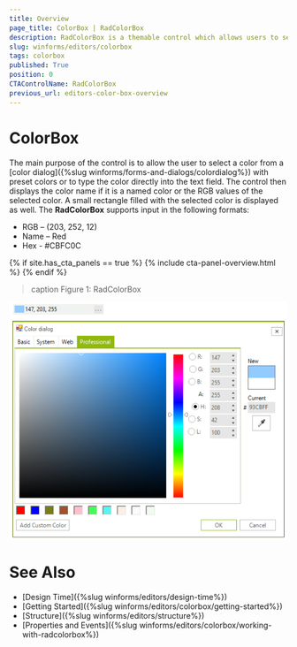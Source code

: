 ```yaml
---
title: Overview
page_title: ColorBox | RadColorBox
description: RadColorBox is a themable control which allows users to select a color from a color dialog or to directly type it in the text field.
slug: winforms/editors/colorbox
tags: colorbox
published: True
position: 0
CTAControlName: RadColorBox
previous_url: editors-color-box-overview
---
```


# ColorBox

The main purpose of the control is to allow the user to select a color from a [color dialog]({%slug winforms/forms-and-dialogs/colordialog%}) with preset colors or to type the color directly into the text field. The control then displays the color name if it is a named color or the RGB values of the selected color. A small rectangle filled with the selected color is displayed as well. The __RadColorBox__ supports input in the following formats:

* RGB – (203, 252, 12)
* Name – Red
* Hex - #CBFC0C

{% if site.has_cta_panels == true %}
{% include cta-panel-overview.html %}
{% endif %}

>caption Figure 1: RadColorBox

![editors-color-box-overview 001](images/editors-color-box-overview001.png)


# See Also

* [Design Time]({%slug winforms/editors/design-time%})
* [Getting Started]({%slug winforms/editors/colorbox/getting-started%})
* [Structure]({%slug winforms/editors/structure%})
* [Properties and Events]({%slug winforms/editors/colorbox/working-with-radcolorbox%})